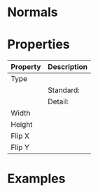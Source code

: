 # Normals


# Properties


| Property | Description| 
| -------- | -----------|
| Type |  |
| | Standard: <desc> |
| | Detail: <desc> |
| Width |  |
| Height |  |
| Flip X |  |
| Flip Y |  |




# Examples
